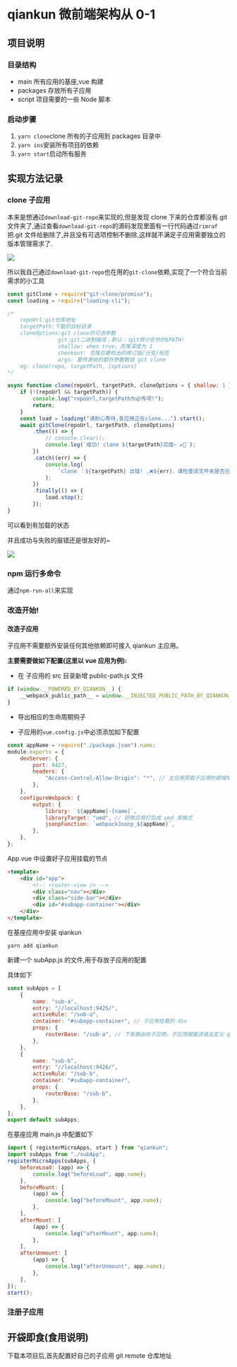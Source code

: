 # qiankun 微前端架构从 0-1

## 项目说明

### 目录结构

-   main 所有应用的基座,vue 构建
-   packages 存放所有子应用
-   script 项目需要的一些 Node 脚本

### 启动步骤

1.  `yarn clone`clone 所有的子应用到 packages 目录中
2.  `yarn ins`安装所有项目的依赖
3.  `yarn start`启动所有服务

## 实现方法记录

### clone 子应用

本来是想通过`download-git-repo`来实现的,但是发现 clone 下来的仓库都没有.git 文件夹了,通过查看`download-git-repo`的源码发现里面有一行代码通过`rimraf`把.git 文件给删除了,并且没有可选项控制不删除,这样就不满足子应用需要独立的版本管理需求了.

![](https://gitee.com/wangrongding/image-house/raw/master/images/202110212057802.png)

所以我自己通过`download-git-repo`也在用的`git-clone`依赖,实现了一个符合当前需求的小工具

```js
const gitClone = require("git-clone/promise");
const loading = require("loading-cli");

/* 
    repoUrl:git仓库地址
    targetPath:下载的目标目录
    cloneOptions:git clone的可选参数
                git:git二进制路径；默认：（git预计在你的$PATH）
                shallow: when true，克隆深度为 1
                checkout: 克隆后要检出的修订版/分支/标签
                args: 要传递给的额外参数数组 git clone
    eg: clone(repo, targetPath, [options]
*/

async function clone(repoUrl, targetPath, cloneOptions = { shallow: 1 }) {
	if (!(repoUrl && targetPath)) {
		console.log("repoUrl,targetPath为必传项!");
		return;
	}
	const load = loading("请耐心等待,各应用正在clone...").start();
	await gitClone(repoUrl, targetPath, cloneOptions)
		.then(() => {
			// console.clear();
			console.log(`成功! clone ${targetPath}完成~ ✔💚`);
		})
		.catch((err) => {
			console.log(
				`clone ：${targetPath} 出错! ,❌${err}，请检查该文件夹是否已存在,或立即重试!`
			);
		})
		.finally(() => {
			load.stop();
		});
}
```

可以看到有加载的状态

并且成功与失败的报错还是很友好的~

![](https://gitee.com/wangrongding/image-house/raw/master/images/202110212103950.gif)

### npm 运行多命令

通过`npm-run-all`来实现

### 改造开始!

#### 改造子应用

子应用不需要额外安装任何其他依赖即可接入 qiankun 主应用。

**主要需要做如下配置(这里以 vue 应用为例):**

-   在 子应用的 src 目录新增 public-path.js 文件

```javascript
if (window.__POWERED_BY_QIANKUN__) {
	__webpack_public_path__ = window.__INJECTED_PUBLIC_PATH_BY_QIANKUN__;
}
```

-   导出相应的生命周期钩子

-   子应用的`vue.config.js`中必须添加如下配置

```js
const appName = require("./package.json").name;
module.exports = {
	devServer: {
		port: 9427,
		headers: {
			"Access-Control-Allow-Origin": "*", // 主应用获取子应用时跨域响应头
		},
	},
	configureWebpack: {
		output: {
			library: `${appName}-[name]`,
			libraryTarget: "umd", // 把微应用打包成 umd 库格式
			jsonpFunction: `webpackJsonp_${appName}`,
		},
	},
};
```

App.vue 中设置好子应用挂载的节点

```html
<template>
	<div id="app">
		<!-- <router-view /> -->
		<div class="nav"></div>
		<div class="side-bar"></div>
		<div id="#subapp-container"></div>
	</div>
</template>
```

在基座应用中安装 qiankun

`yarn add qiankun`

新建一个 subApp.js 的文件,用于存放子应用的配置

具体如下

```js
const subApps = [
	{
		name: "sub-a",
		entry: "//localhost:9425/",
		activeRule: "/sub-a",
		container: "#subapp-container", // 子应用挂载的 div
		props: {
			routerBase: "/sub-a", // 下发路由给子应用，子应用根据该值去定义 qiankun 环境下的路由
		},
	},
	{
		name: "sub-b",
		entry: "//localhost:9426/",
		activeRule: "/sub-b",
		container: "#subapp-container",
		props: {
			routerBase: "/sub-b",
		},
	},
];
export default subApps;
```

在基座应用 main.js 中配置如下

```js
import { registerMicroApps, start } from "qiankun";
import subApps from "./subApp";
registerMicroApps(subApps, {
	beforeLoad: (app) => {
		console.log("beforeLoad", app.name);
	},
	beforeMount: [
		(app) => {
			console.log("beforeMount", app.name);
		},
	],
	afterMount: [
		(app) => {
			console.log("afterMount", app.name);
		},
	],
	afterUnmount: [
		(app) => {
			console.log("afterUnmount", app.name);
		},
	],
});
start();
```

### 注册子应用

## 开袋即食(食用说明)

下载本项目后,首先配置好自己的子应用 git remote 仓库地址
